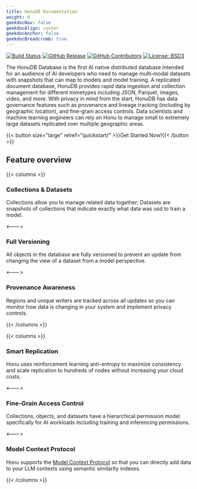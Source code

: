 ```yaml
---
title: HonuDB Documentation
weight: 0
geekdocNav: false
geekdocAlign: center
geekdocAnchor: false
geekdocBreadcrumb: true
---
```


<!-- markdownlint-capture -->
<!-- markdownlint-disable MD033 -->

<span class="badge-placeholder">[![Build Status](https://go.rtnl.ai/honu/actions/workflows/tests.yaml/badge.svg)](https://go.rtnl.ai/honu/actions/workflows/tests.yaml)</span>
<span class="badge-placeholder">[![GitHub Release](https://img.shields.io/github/v/release/rotationalio/honu)](https://go.rtnl.ai/honu/releases/latest)</span>
<span class="badge-placeholder">[![GitHub Contributors](https://img.shields.io/github/contributors/rotationalio/honu)](https://go.rtnl.ai/honu/graphs/contributors)</span>
<span class="badge-placeholder">[![License: BSD3](https://img.shields.io/github/license/rotationalio/honu)](https://go.rtnl.ai/honu/blob/main/LICENSE)</span>

<!-- markdownlint-restore -->

The HonuDB Database is the first AI native distributed database intended for an audience of AI developers who need to manage multi-modal datasets with snapshots that can map to models and model training. A replicated document database, HonuDB provides rapid data ingestion and collection management for different mimetypes including JSON, Parquet, images, video, and more. With privacy in mind from the start, HonuDB has data governance features such as provenance and lineage tracking (including by geographic location), and fine-grain access controls. Data scientists and machine learning engineers can rely on Honu to manage small to extremely large datasets replicated over multiple geographic areas.

{{< button size="large" relref="quickstart/" >}}Get Started Now!{{< /button >}}

## Feature overview

{{< columns >}}

### Collections &amp; Datasets

Collections allow you to manage related data together; Datasets are snapshots of collections that indicate exactly what data was usd to train a model.

<--->

### Full Versioning

All objects in the database are fully versioned to prevent an update from changing the view of a dataset from a model perspective.

<--->

### Provenance Awareness

Regions and unique writers are tracked across all updates so you can monitor how data is changing in your system and implement privacy controls.

{{< /columns >}}

{{< columns >}}

### Smart Replication

Honu uses reinforcement learning anti-entropy to maximize consistency and scale replication to hundreds of nodes without increasing your cloud costs.

<--->

### Fine-Grain Access Control

Collections, objects, and datasets have a hierarchical permission model specifically for AI workloads including training and inferencing permissions.

<--->

### Model Context Protocol

Honu supports the [Model Context Protocol](https://modelcontextprotocol.io/introduction) so that you can directly add data to your LLM contexts using semantic similarity indexes.

{{< /columns >}}